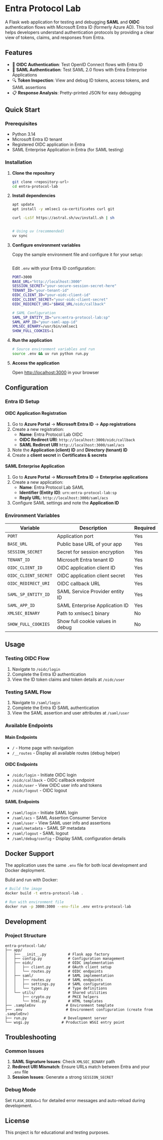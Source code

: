 # Entra Protocol Lab

A Flask web application for testing and debugging **SAML** and **OIDC** authentication flows with Microsoft Entra ID (formerly Azure AD). This tool helps developers understand authentication protocols by providing a clear view of tokens, claims, and responses from Entra.

## Features

- 🔐 **OIDC Authentication**: Test OpenID Connect flows with Entra ID
- 🎫 **SAML Authentication**: Test SAML 2.0 flows with Entra Enterprise Applications
- 🔍 **Token Inspection**: View and debug ID tokens, access tokens, and SAML assertions
- 📋 **Response Analysis**: Pretty-printed JSON for easy debugging

## Quick Start

### Prerequisites

- Python 3.14
- Microsoft Entra ID tenant
- Registered OIDC application in Entra
- SAML Enterprise Application in Entra (for SAML testing)

### Installation

1. **Clone the repository**

   ```bash
   git clone <repository-url>
   cd entra-protocol-lab
   ```

2. **Install dependencies**

   ```bash
   apt update
   apt install -y xmlsec1 ca-certificates curl git

   curl -LsSf https://astral.sh/uv/install.sh | sh
      

   # Using uv (recommended)
   uv sync
   ```

3. **Configure environment variables**

   Copy the sample environment file and configure it for your setup:

   ```bash
   
   ```

   Edit `.env` with your Entra ID configuration:

   ```bash
   PORT=3000
   BASE_URL="http://localhost:3000"
   SESSION_SECRET="your-secure-session-secret-here"
   TENANT_ID="your-tenant-id"
   OIDC_CLIENT_ID="your-oidc-client-id"
   OIDC_CLIENT_SECRET="your-oidc-client-secret"
   OIDC_REDIRECT_URI="$BASE_URL/oidc/callback"
   
   # SAML Configuration
   SAML_SP_ENTITY_ID="urn:entra-protocol-lab:sp"
   SAML_APP_ID="your-saml-app-id"
   XMLSEC_BINARY=/usr/bin/xmlsec1
   SHOW_FULL_COOKIES=1
   ```

4. **Run the application**

   ```bash
   # Source environment variables and run
   source .env && uv run python run.py
   ```

5. **Access the application**

   Open <http://localhost:3000> in your browser

## Configuration

### Entra ID Setup

#### OIDC Application Registration

1. Go to **Azure Portal** → **Microsoft Entra ID** → **App registrations**
2. Create a new registration:
   - **Name**: Entra Protocol Lab OIDC
   - **OIDC Redirect URI**: `http://localhost:3000/oidc/callback`
   - **SAML Redircet URI** `http://localhost:3000/saml/acs`
3. Note the **Application (client) ID** and **Directory (tenant) ID**
4. Create a **client secret** in **Certificates & secrets**

#### SAML Enterprise Application

1. Go to **Azure Portal** → **Microsoft Entra ID** → **Enterprise applications**
2. Create a new application:
   - **Name**: Entra Protocol Lab SAML
   - **Identifier (Entity ID)**: `urn:entra-protocol-lab:sp`
   - **Reply URL**: `http://localhost:3000/saml/acs`
3. Configure SAML settings and note the **Application ID**

### Environment Variables

| Variable | Description | Required |
|----------|-------------|----------|
| `PORT` | Application port | Yes |
| `BASE_URL` | Public base URL of your app | Yes |
| `SESSION_SECRET` | Secret for session encryption | Yes |
| `TENANT_ID` | Microsoft Entra tenant ID | Yes |
| `OIDC_CLIENT_ID` | OIDC application client ID | Yes |
| `OIDC_CLIENT_SECRET` | OIDC application client secret | Yes |
| `OIDC_REDIRECT_URI` | OIDC callback URL | Yes |
| `SAML_SP_ENTITY_ID` | SAML Service Provider entity ID | Yes |
| `SAML_APP_ID` | SAML Enterprise Application ID | Yes |
| `XMLSEC_BINARY` | Path to xmlsec1 binary | No |
| `SHOW_FULL_COOKIES` | Show full cookie values in debug | No |

## Usage

### Testing OIDC Flow

1. Navigate to `/oidc/login`
2. Complete the Entra ID authentication
3. View the ID token claims and token details at `/oidc/user`

### Testing SAML Flow

1. Navigate to `/saml/login`
2. Complete the Entra ID SAML authentication
3. View the SAML assertion and user attributes at `/saml/user`

### Available Endpoints

#### Main Endpoints
- `/` - Home page with navigation
- `/__routes` - Display all available routes (debug helper)

#### OIDC Endpoints
- `/oidc/login` - Initiate OIDC login
- `/oidc/callback` - OIDC callback endpoint
- `/oidc/user` - View OIDC user info and tokens
- `/oidc/logout` - OIDC logout

#### SAML Endpoints
- `/saml/login` - Initiate SAML login
- `/saml/acs` - SAML Assertion Consumer Service
- `/saml/user` - View SAML user info and assertions
- `/saml/metadata` - SAML SP metadata
- `/saml/logout` - SAML logout
- `/saml/debug/config` - Display SAML configuration details

## Docker Support

The application uses the same `.env` file for both local development and Docker deployment.

Build and run with Docker:

```bash
# Build the image
docker build -t entra-protocol-lab .

# Run with environment file
docker run -p 3000:3000 --env-file .env entra-protocol-lab
```

## Development

### Project Structure

```text
entra-protocol-lab/
├── app/
│   ├── __init__.py          # Flask app factory
│   ├── config.py            # Configuration management
│   ├── oidc/                # OIDC implementation
│   │   ├── client.py        # OAuth client setup
│   │   └── routes.py        # OIDC endpoints
│   ├── saml/                # SAML implementation
│   │   ├── routes.py        # SAML endpoints
│   │   ├── settings.py      # SAML configuration
│   │   └── types.py         # Type definitions
│   └── utils/               # Shared utilities
│       ├── crypto.py        # PKCE helpers
│       └── html.py          # HTML templates
├── .sampleEnv              # Environment template
├── .env                    # Environment configuration (create from .sampleEnv)
├── run.py                 # Development server
└── wsgi.py               # Production WSGI entry point
```

## Troubleshooting

### Common Issues

1. **SAML Signature Issues**: Check `XMLSEC_BINARY` path
2. **Redirect URI Mismatch**: Ensure URLs match between Entra and your `.env` file
3. **Session Issues**: Generate a strong `SESSION_SECRET`

### Debug Mode

Set `FLASK_DEBUG=1` for detailed error messages and auto-reload during development.

## License

This project is for educational and testing purposes.

